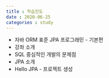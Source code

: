 ```yaml
---
title : 학습진도
date : 2020-06-25
categories : study
---
```

+ 자바 ORM 표준 JPA 프로그래민 - 기본편
 + 강좌 소개
 + SQL 중심적인 개발의 문제점
 + JPA 소개
 + Hello JPA - 프로젝트 생성
